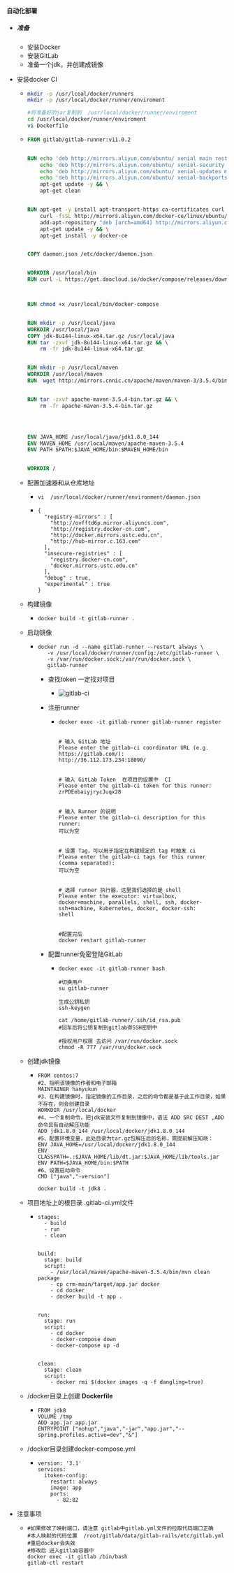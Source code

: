 #### 自动化部署

- ##### 准备

  - 安装Docker
  - 安装GitLab
  - 准备一个jdk，并创建成镜像

- 安装docker CI

  - ```sh
    mkdir -p /usr/lcoal/docker/runners
    mkdir -p /usr/local/docker/runner/enviroment
    
    #将准备好的jar复制到  /usr/local/docker/runner/enviroment
    cd /usr/local/docker/runner/enviroment
    vi Dockerfile
    ```

  - ```dockerfile
    FROM gitlab/gitlab-runner:v11.0.2
    
    
    RUN echo 'deb http://mirrors.aliyun.com/ubuntu/ xenial main restricted universe multiverse' > /etc/apt/sources.list && \
        echo 'deb http://mirrors.aliyun.com/ubuntu/ xenial-security main restricted universe multiverse' >> /etc/apt/sources.list && \
        echo 'deb http://mirrors.aliyun.com/ubuntu/ xenial-updates main restricted universe multiverse' >> /etc/apt/sources.list && \
        echo 'deb http://mirrors.aliyun.com/ubuntu/ xenial-backports main restricted universe multiverse' >> /etc/apt/sources.list && \
        apt-get update -y && \
        apt-get clean
    
    
    RUN apt-get -y install apt-transport-https ca-certificates curl software-properties-common && \
        curl -fsSL http://mirrors.aliyun.com/docker-ce/linux/ubuntu/gpg | apt-key add - && \
        add-apt-repository "deb [arch=amd64] http://mirrors.aliyun.com/docker-ce/linux/ubuntu $(lsb_release -cs) stable" && \
        apt-get update -y && \
        apt-get install -y docker-ce
    
    
    COPY daemon.json /etc/docker/daemon.json
    
    
    WORKDIR /usr/local/bin
    RUN curl -L https://get.daocloud.io/docker/compose/releases/download/1.25.1/docker-compose-`uname -s`-`uname -m` -o /usr/local/bin/docker-compose
    
    
    
    RUN chmod +x /usr/local/bin/docker-compose
    
    
    RUN mkdir -p /usr/local/java
    WORKDIR /usr/local/java
    COPY jdk-8u144-linux-x64.tar.gz /usr/local/java
    RUN tar -zxvf jdk-8u144-linux-x64.tar.gz && \
        rm -fr jdk-8u144-linux-x64.tar.gz
    
    
    RUN mkdir -p /usr/local/maven
    WORKDIR /usr/local/maven
    RUN  wget http://mirrors.cnnic.cn/apache/maven/maven-3/3.5.4/binaries/apache-maven-3.5.4-bin.tar.gz
    
    
    RUN tar -zxvf apache-maven-3.5.4-bin.tar.gz && \
        rm -fr apache-maven-3.5.4-bin.tar.gz
    
    
    
    
    ENV JAVA_HOME /usr/local/java/jdk1.8.0_144
    ENV MAVEN_HOME /usr/local/maven/apache-maven-3.5.4
    ENV PATH $PATH:$JAVA_HOME/bin:$MAVEN_HOME/bin
    
    
    WORKDIR /
    ```

  - 配置加速器和从仓库地址

    - ```shell
      vi  /usr/local/docker/runner/environment/daemon.json
      ```

    - ```
      {
        "registry-mirrors" : [
          "http://ovfftd6p.mirror.aliyuncs.com",
          "http://registry.docker-cn.com",
          "http://docker.mirrors.ustc.edu.cn",
          "http://hub-mirror.c.163.com"
        ],
        "insecure-registries" : [
          "registry.docker-cn.com",
          "docker.mirrors.ustc.edu.cn"
        ],
        "debug" : true,
        "experimental" : true
      }
      ```

  - 构建镜像

    - ```
      docker build -t gitlab-runner .
      ```

  - 启动镜像

    - ```
      docker run -d --name gitlab-runner --restart always \
         -v /usr/local/docker/runner/config:/etc/gitlab-runner \
         -v /var/run/docker.sock:/var/run/docker.sock \
         gitlab-runner
      ```

      - 查找token  一定找对项目

        - ![gitlab-ci](../image\gitlab-ci.png)

      - 注册runner

        - ```shell
          docker exec -it gitlab-runner gitlab-runner register
          
          
          # 输入 GitLab 地址
          Please enter the gitlab-ci coordinator URL (e.g. https://gitlab.com/):
          http://36.112.173.234:18090/
          
          
          # 输入 GitLab Token  在项目的设置中  CI 
          Please enter the gitlab-ci token for this runner:
          zrPDEebaiyjrycJuqx28
          
          
          # 输入 Runner 的说明
          Please enter the gitlab-ci description for this runner:
          可以为空
          
          
          # 设置 Tag，可以用于指定在构建规定的 tag 时触发 ci
          Please enter the gitlab-ci tags for this runner (comma separated):
          可以为空
          
          
          # 选择 runner 执行器，这里我们选择的是 shell
          Please enter the executor: virtualbox, docker+machine, parallels, shell, ssh, docker-ssh+machine, kubernetes, docker, docker-ssh:
          shell
          
          
          #配置完后
          docker restart gitlab-runner
          ```

      - 配置runner免密登陆GitLab

        - ```shell
          docker exec -it gitlab-runner bash
          
          #切换用户
          su gitlab-runner
          
          生成公钥私钥
          ssh-keygen 
          
          cat /home/gitlab-runner/.ssh/id_rsa.pub
          #回车后将公钥复制到gitlab得SSH密钥中
          
          #授权用户权限 去访问 /var/run/docker.sock
          chmod -R 777 /var/run/docker.sock
          ```

  - 创建jdk镜像

    - ```
      FROM centos:7
      #2、指明该镜像的作者和电子邮箱
      MAINTAINER hanyukun
      #3、在构建镜像时，指定镜像的工作目录，之后的命令都是基于此工作目录，如果不存在，则会创建目录
      WORKDIR /usr/local/docker
      #4、一个复制命令，把jdk安装文件复制到镜像中，语法 ADD SRC DEST ,ADD命令具有自动解压功能
      ADD jdk1.8.0_144 /usr/local/docker/jdk1.8.0_144
      #5、配置环境变量，此处目录为tar.gz包解压后的名称，需提前解压知晓：
      ENV JAVA_HOME=/usr/local/docker/jdk1.8.0_144
      ENV CLASSPATH=.:$JAVA_HOME/lib/dt.jar:$JAVA_HOME/lib/tools.jar
      ENV PATH=$JAVA_HOME/bin:$PATH
      #6、设置启动命令
      CMD ["java","-version"]
      ```

      ```
      docker build -t jdk8 .
      ```

      

  - 项目地址上的根目录  .gitlab-ci.yml文件

    - ```
      stages:
        - build
        - run
        - clean
      
      
      build:
        stage: build
        script:
          - /usr/local/maven/apache-maven-3.5.4/bin/mvn clean package
          - cp crm-main/target/app.jar docker
          - cd docker
          - docker build -t app .
      
      
      run:
        stage: run
        script:
          - cd docker
          - docker-compose down
          - docker-compose up -d
      
      
      clean:
        stage: clean
        script:
          - docker rmi $(docker images -q -f dangling=true)
      ```

  - /docker目录上创建 **Dockerfile**

    - ```
      FROM jdk8
      VOLUME /tmp
      ADD app.jar app.jar
      ENTRYPOINT ["nohup","java","-jar","app.jar","--spring.profiles.active=dev","&"]
      
      ```

  - /docker目录创建docker-compose.yml

    - ```
      version: '3.1'
      services:
        itoken-config:
          restart: always
          image: app
          ports:
            - 82:82
      ```

- 注意事项

  - ```
    #如果修改了映射端口，请注意 gitlab中gitlab.yml文件的拉取代码端口正确
    #本人映射的代码位置  /root/gitlab/data/gitlab-rails/etc/gitlab.yml
    #重启docker会失效
    #修改后 进入gitlab容器中   
    docker exec -it gitlab /bin/bash
    gitlab-ctl restart
    ```

    

